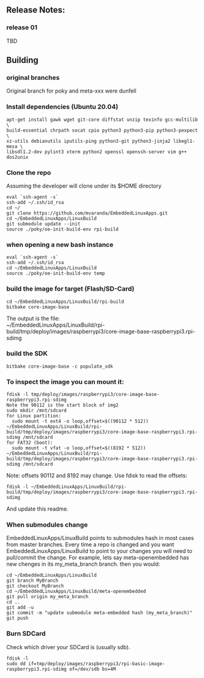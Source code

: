 ## Release Notes:

### release 01
TBD

## Building

### original branches
Original branch for poky and meta-xxx were dunfell


### Install dependencies (Ubuntu 20.04)
```
apt-get install gawk wget git-core diffstat unzip texinfo gcc-multilib \
build-essential chrpath socat cpio python3 python3-pip python3-pexpect \
xz-utils debianutils iputils-ping python3-git python3-jinja2 libegl1-mesa \
libsdl1.2-dev pylint3 xterm python2 openssl openssh-server vim g++ dos2unix
```

### Clone the repo
Assuming the developer will clone under its $HOME directory
```
eval `ssh-agent -s`
ssh-add ~/.ssh/id_rsa
cd ~/
git clone https://github.com/mvaranda/EmbeddedLinuxApps.git
cd ~/EmbeddedLinuxApps/LinuxBuild
git submodule update --init
source ./poky/oe-init-build-env rpi-build
```

### when opening a new bash instance
```
eval `ssh-agent -s`
ssh-add ~/.ssh/id_rsa
cd ~/EmbeddedLinuxApps/LinuxBuild
source ./poky/oe-init-build-env temp
```

### build the image for target (Flash/SD-Card)
```
cd ~/EmbeddedLinuxApps/LinuxBuild/rpi-build
bitbake core-image-base
```
The output is the file:<br/>
~/EmbeddedLinuxApps/LinuxBuild/rpi-build/tmp/deploy/images/raspberrypi3/core-image-base-raspberrypi3.rpi-sdimg

### build the SDK
```
bitbake core-image-base -c populate_sdk
```

### To inspect the image you can mount it:

```
fdisk -l tmp/deploy/images/raspberrypi3/core-image-base-raspberrypi3.rpi-sdimg
Note the 90112 is the start block of img2
sudo mkdir /mnt/sdcard
for Linux partition:
  sudo mount -t ext4 -o loop,offset=$((90112 * 512)) ~/EmbeddedLinuxApps/LinuxBuild/rpi-build/tmp/deploy/images/raspberrypi3/core-image-base-raspberrypi3.rpi-sdimg /mnt/sdcard
for FAT32 (boot):
  sudo mount -t vfat -o loop,offset=$((8192 * 512)) ~/EmbeddedLinuxApps/LinuxBuild/rpi-build/tmp/deploy/images/raspberrypi3/core-image-base-raspberrypi3.rpi-sdimg /mnt/sdcard
```
Note: offsets 90112 and 8192 may change. Use fdisk to read the offsets:
```
fdisk -l ~/EmbeddedLinuxApps/LinuxBuild/rpi-build/tmp/deploy/images/raspberrypi3/core-image-base-raspberrypi3.rpi-sdimg
```
And update this readme.

### When submodules change
EmbeddedLinuxApps/LinuxBuild points to submodules hash in most cases from master branches. Every time a repo is changed and you want EmbeddedLinuxApps/LinuxBuild to point to your changes you will need to pull/commit the change. For example, lets say meta-openembedded has new chenges in its my_meta_branch branch. then you would:
```
cd ~/EmbeddedLinuxApps/LinuxBuild
git branch MyBranch
git checkout MyBranch
cd ~/EmbeddedLinuxApps/LinuxBuild/meta-openembedded
git pull origin my_meta_branch
cd ..
git add -u
git commit -m "update submodule meta-embedded hash (my_meta_branch)"
git push
```

### Burn SDCard
Check which driver your SDCard is (usually sdb).
```
fdisk -l
sudo dd if=tmp/deploy/images/raspberrypi3/rpi-basic-image-raspberrypi3.rpi-sdimg of=/dev/sdb bs=4M
```

